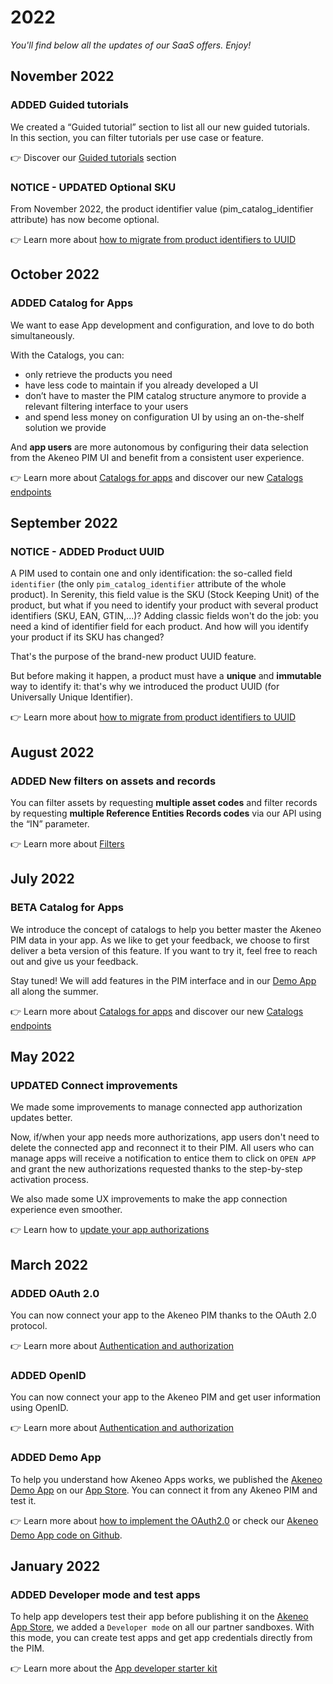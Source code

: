 # 2022

*You'll find below all the updates of our SaaS offers. Enjoy!*

## November 2022

### <span class="label label-news label-added">ADDED</span> Guided tutorials

We created a “Guided tutorial” section to list all our new guided tutorials.  
In this section, you can filter tutorials per use case or feature.

👉 Discover our [Guided tutorials](/tutorials/homepage.html) section

### <span class="label label-news label-notice">NOTICE - UPDATED</span> Optional SKU

From November 2022, the product identifier value (pim_catalog_identifier attribute) has now become optional.

👉 Learn more about [how to migrate from product identifiers to UUID](/getting-started/from-identifiers-to-uuid-7x/welcome.html) 


## October 2022 

### <span class="label label-news label-added">ADDED</span> Catalog for Apps

We want to ease App development and configuration, and love to do both simultaneously.

With the Catalogs, you can:
- only retrieve the products you need
- have less code to maintain if you already developed a UI
- don’t have to master the PIM catalog structure anymore to provide a relevant filtering interface to your users
- and spend less money on configuration UI by using an on-the-shelf solution we provide

And **app users** are more autonomous by configuring their data selection from the Akeneo PIM UI and benefit from a consistent user experience.

👉 Learn more about [Catalogs for apps](/apps/catalogs.html) and discover our new [Catalogs endpoints](/api-reference-index.html#Catalogs)


## September 2022

### <span class="label label-news label-notice">NOTICE - ADDED</span> Product UUID

A PIM used to contain one and only identification: the so-called field `identifier` (the only `pim_catalog_identifier` attribute of the whole product). In Serenity, this field value is the SKU (Stock Keeping Unit) of the product, but what if you need to identify your product with several product identifiers (SKU, EAN, GTIN,...)? Adding classic fields won't do the job: you need a kind of identifier field for each product. And how will you identify your product if its SKU has changed?

That's the purpose of the brand-new product UUID feature.

But before making it happen, a product must have a **unique** and **immutable** way to identify it: that's why we introduced the product UUID (for Universally Unique Identifier).

👉 Learn more about [how to migrate from product identifiers to UUID](/getting-started/from-identifiers-to-uuid-7x/welcome.html) 


## August 2022 

### <span class="label label-news label-added">ADDED</span> New filters on assets and records 

You can filter assets by requesting **multiple asset codes** and filter records by requesting **multiple Reference Entities Records codes** via our API using the “IN” parameter. 

👉 Learn more about [Filters](/documentation/filter.html)


## July 2022

### <span class="label label-news label-program">BETA</span> Catalog for Apps

We introduce the concept of catalogs to help you better master the Akeneo PIM data in your app. 
As we like to get your feedback, we choose to first deliver a beta version of this feature. If you want to try it, feel free to reach out and give us your feedback.

Stay tuned! We will add features in the PIM interface and in our [Demo App](https://apps.akeneo.com/extension/akeneo-demo-app) all along the summer. 

👉 Learn more about [Catalogs for apps](/apps/catalogs.html) and discover our new [Catalogs endpoints](/api-reference-index.html#Catalogs)


## May 2022

### <span class="label label-news label-updated">UPDATED</span> Connect improvements
We made some improvements to manage connected app authorization updates better. 

Now, if/when your app needs more authorizations, app users don't need to delete the connected app and reconnect it to their PIM. All users who can manage apps will receive a notification to entice them to click on `OPEN APP` and grant the new authorizations requested thanks to the step-by-step activation process. 

We also made some UX improvements to make the app connection experience even smoother.

👉 Learn how to [update your app authorizations](/apps/authentication-and-authorization.html#update-authorization-and-authentication-scopes)


## March 2022

### <span class="label label-news label-added">ADDED</span> OAuth 2.0 

You can now connect your app to the Akeneo PIM thanks to the OAuth 2.0 protocol. 

👉 Learn more about [Authentication and authorization](/apps/authentication-and-authorization.html)


### <span class="label label-news label-added">ADDED</span> OpenID

You can now connect your app to the Akeneo PIM and get user information using OpenID.

👉 Learn more about [Authentication and authorization](/apps/authentication-and-authorization.html)


### <span class="label label-news label-added">ADDED</span> Demo App

To help you understand how Akeneo Apps works, we published the [Akeneo Demo App](https://apps.akeneo.com/extension/akeneo-demo-app) on our [App Store](https://apps.akeneo.com/). You can connect it from any Akeneo PIM and test it. 

👉 Learn more about [how to implement the OAuth2.0](/apps/authentication-and-authorization.html#getting-started-with-oauth-20) or check our [Akeneo Demo App code on Github](https://github.com/akeneo/demo-app). 


## January 2022

### <span class="label label-news label-added">ADDED</span> Developer mode and test apps

To help app developers test their app before publishing it on the [Akeneo App Store](https://apps.akeneo.com/), we added a `Developer mode` on all our partner sandboxes. 
With this mode, you can create test apps and get app credentials directly from the PIM.

👉 Learn more about the [App developer starter kit](/apps/overview.html#app-developer-starter-kit)

